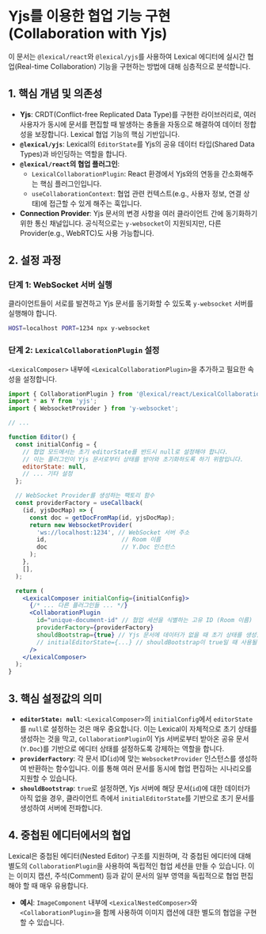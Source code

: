 # Yjs를 이용한 협업 기능 구현 (Collaboration with Yjs)

이 문서는 `@lexical/react`와 `@lexical/yjs`를 사용하여 Lexical 에디터에 실시간 협업(Real-time Collaboration) 기능을 구현하는 방법에 대해 심층적으로 분석합니다.

## 1. 핵심 개념 및 의존성

- **Yjs**: CRDT(Conflict-free Replicated Data Type)를 구현한 라이브러리로, 여러 사용자가 동시에 문서를 편집할 때 발생하는 충돌을 자동으로 해결하여 데이터 정합성을 보장합니다. Lexical 협업 기능의 핵심 기반입니다.
- **`@lexical/yjs`**: Lexical의 `EditorState`를 Yjs의 공유 데이터 타입(Shared Data Types)과 바인딩하는 역할을 합니다.
- **`@lexical/react`의 협업 플러그인**:
  - `LexicalCollaborationPlugin`: React 환경에서 Yjs와의 연동을 간소화해주는 핵심 플러그인입니다.
  - `useCollaborationContext`: 협업 관련 컨텍스트(e.g., 사용자 정보, 연결 상태)에 접근할 수 있게 해주는 훅입니다.
- **Connection Provider**: Yjs 문서의 변경 사항을 여러 클라이언트 간에 동기화하기 위한 통신 채널입니다. 공식적으로는 `y-websocket`이 지원되지만, 다른 Provider(e.g., WebRTC)도 사용 가능합니다.

## 2. 설정 과정

### 단계 1: WebSocket 서버 실행

클라이언트들이 서로를 발견하고 Yjs 문서를 동기화할 수 있도록 `y-websocket` 서버를 실행해야 합니다.

```bash
HOST=localhost PORT=1234 npx y-websocket
```

### 단계 2: `LexicalCollaborationPlugin` 설정

`<LexicalComposer>` 내부에 `<LexicalCollaborationPlugin>`을 추가하고 필요한 속성을 설정합니다.

```jsx
import { CollaborationPlugin } from '@lexical/react/LexicalCollaborationPlugin';
import * as Y from 'yjs';
import { WebsocketProvider } from 'y-websocket';

// ...

function Editor() {
  const initialConfig = {
    // 협업 모드에서는 초기 editorState를 반드시 null로 설정해야 합니다.
    // 이는 플러그인이 Yjs 문서로부터 상태를 받아와 초기화하도록 하기 위함입니다.
    editorState: null,
    // ... 기타 설정
  };

  // WebSocket Provider를 생성하는 팩토리 함수
  const providerFactory = useCallback(
    (id, yjsDocMap) => {
      const doc = getDocFromMap(id, yjsDocMap);
      return new WebsocketProvider(
        'ws://localhost:1234', // WebSocket 서버 주소
        id,                     // Room 이름
        doc                     // Y.Doc 인스턴스
      );
    },
    [],
  );

  return (
    <LexicalComposer initialConfig={initialConfig}>
      {/* ... 다른 플러그인들 ... */}
      <CollaborationPlugin
        id="unique-document-id" // 협업 세션을 식별하는 고유 ID (Room 이름)
        providerFactory={providerFactory}
        shouldBootstrap={true} // Yjs 문서에 데이터가 없을 때 초기 상태를 생성할지 여부
        // initialEditorState={...} // shouldBootstrap이 true일 때 사용될 초기 상태
      />
    </LexicalComposer>
  );
}
```

## 3. 핵심 설정값의 의미

- **`editorState: null`**: `<LexicalComposer>`의 `initialConfig`에서 `editorState`를 `null`로 설정하는 것은 매우 중요합니다. 이는 Lexical이 자체적으로 초기 상태를 생성하는 것을 막고, `CollaborationPlugin`이 Yjs 서버로부터 받아온 공유 문서(`Y.Doc`)를 기반으로 에디터 상태를 설정하도록 강제하는 역할을 합니다.
- **`providerFactory`**: 각 문서 ID(`id`)에 맞는 `WebsocketProvider` 인스턴스를 생성하여 반환하는 함수입니다. 이를 통해 여러 문서를 동시에 협업 편집하는 시나리오를 지원할 수 있습니다.
- **`shouldBootstrap`**: `true`로 설정하면, Yjs 서버에 해당 문서(`id`)에 대한 데이터가 아직 없을 경우, 클라이언트 측에서 `initialEditorState`를 기반으로 초기 문서를 생성하여 서버에 전파합니다.

## 4. 중첩된 에디터에서의 협업

Lexical은 중첩된 에디터(Nested Editor) 구조를 지원하며, 각 중첩된 에디터에 대해 별도의 `CollaborationPlugin`을 사용하여 독립적인 협업 세션을 만들 수 있습니다. 이는 이미지 캡션, 주석(Comment) 등과 같이 문서의 일부 영역을 독립적으로 협업 편집해야 할 때 매우 유용합니다.
- **예시**: `ImageComponent` 내부에 `<LexicalNestedComposer>`와 `<CollaborationPlugin>`을 함께 사용하여 이미지 캡션에 대한 별도의 협업을 구현할 수 있습니다. 